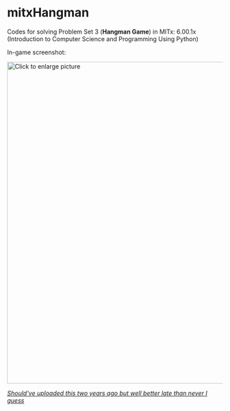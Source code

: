 # mitxHangman
Codes for solving Problem Set 3 (**Hangman Game**) in MITx: 6.00.1x (Introduction to Computer Science and Programming Using Python)

In-game screenshot:

<a href="https://drive.google.com/uc?export=view&id=1y0yZATGirk-m6Begs7wMdMtBtA-7qIjA"><img src="https://drive.google.com/uc?export=view&id=1y0yZATGirk-m6Begs7wMdMtBtA-7qIjA" style="width: 750px; max-width: 100%; height: auto" title="Click to enlarge picture" />

*Should've uploaded this two years ago but well better late than never I guess*
